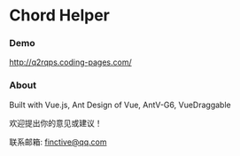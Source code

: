 # Chord Helper

### Demo
http://q2rqps.coding-pages.com/

### About

Built with Vue.js, Ant Design of Vue, AntV-G6, VueDraggable

欢迎提出你的意见或建议！

联系邮箱: finctive@qq.com
